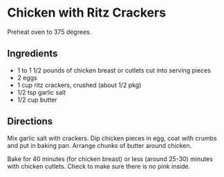 Chicken with Ritz Crackers
==========================

Preheat oven to 375 degrees.

Ingredients
-----------
- 1 to 1 1/2 pounds of chicken breast or cutlets cut into serving pieces 
- 2 eggs
- 1 cup ritz crackers, crushed (about 1/2 pkg)
- 1/2 tsp garlic salt
- 1/2 cup butter

Directions
----------
Mix garlic salt with crackers.  Dip chicken pieces in egg, coat with crumbs and put in baking pan.  Arrange chunks of butter around chicken.  

Bake for 40 minutes (for chicken breast) or less (around 25-30) minutes with chicken cutlets.  Check to make sure there is no pink inside.